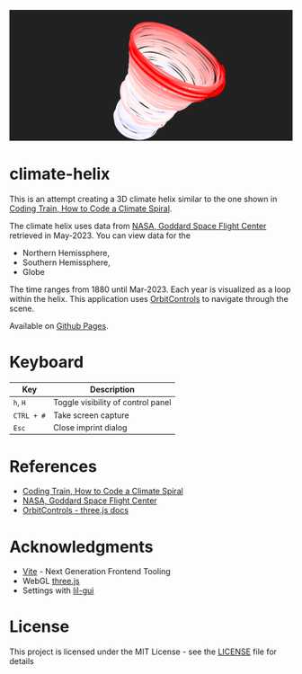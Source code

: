 ![Climate-helix](./src/images/climate-helix.png)
# climate-helix
This is an attempt creating a 3D climate helix similar to the one shown in [Coding Train, How to Code a Climate Spiral](https://youtu.be/rVBTxnRyOuE?t=2384).

The climate helix uses data from [NASA, Goddard Space Flight Center](https://data.giss.nasa.gov/gistemp/) retrieved in May-2023. You can view data for the

* Northern Hemissphere,
* Southern Hemissphere,
* Globe

The time ranges from 1880 until Mar-2023. Each year is visualized as a loop within the helix. This application uses [OrbitControls](https://threejs.org/docs/#examples/en/controls/OrbitControls) to navigate through the scene.

Available on [Github Pages](https://mkuehne-git.github.io/climate-helix/).

# Keyboard

|Key|Description|
|---|---|
|```h```, ```H```|Toggle visibility of control panel|
|```CTRL + #```|Take screen capture|
|```Esc```|Close imprint dialog|

# References

* [Coding Train, How to Code a Climate Spiral](https://youtu.be/rVBTxnRyOuE)
* [NASA, Goddard Space Flight Center](https://data.giss.nasa.gov/gistemp/)
* [OrbitControls - three.js docs](https://threejs.org/docs/#examples/en/controls/OrbitControls)

# Acknowledgments

* [Vite](https://github.com/vitejs/vite) - Next Generation Frontend Tooling
* WebGL [three.js](https://threejs.org/)
* Settings with [lil-gui](https://github.com/georgealways/lil-gui)

# License

This project is licensed under the MIT License - see the [LICENSE](https://github.com/mkuehne-git/climate-helix/blob/main/LICENSE) file for details

